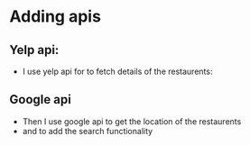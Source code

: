# Adding apis 

## Yelp api:
- I use yelp api for to fetch details of the restaurents:

## Google api 
- Then I use google api to get the location of the restaurents 
- and to add the search functionality 
